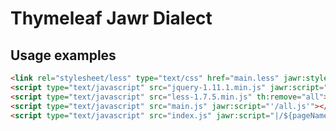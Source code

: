 Thymeleaf Jawr Dialect
======================

Usage examples
--------------

```html
<link rel="stylesheet/less" type="text/css" href="main.less" jawr:style="'/all.css'" />
<script type="text/javascript" src="jquery-1.11.1.min.js" jawr:script="'/lib.js'"></script>
<script type="text/javascript" src="less-1.7.5.min.js" th:remove="all"></script>
<script type="text/javascript" src="main.js" jawr:script="'/all.js'"></script>
<script type="text/javascript" src="index.js" jawr:script="|/${pageName}.js|"></script>
```